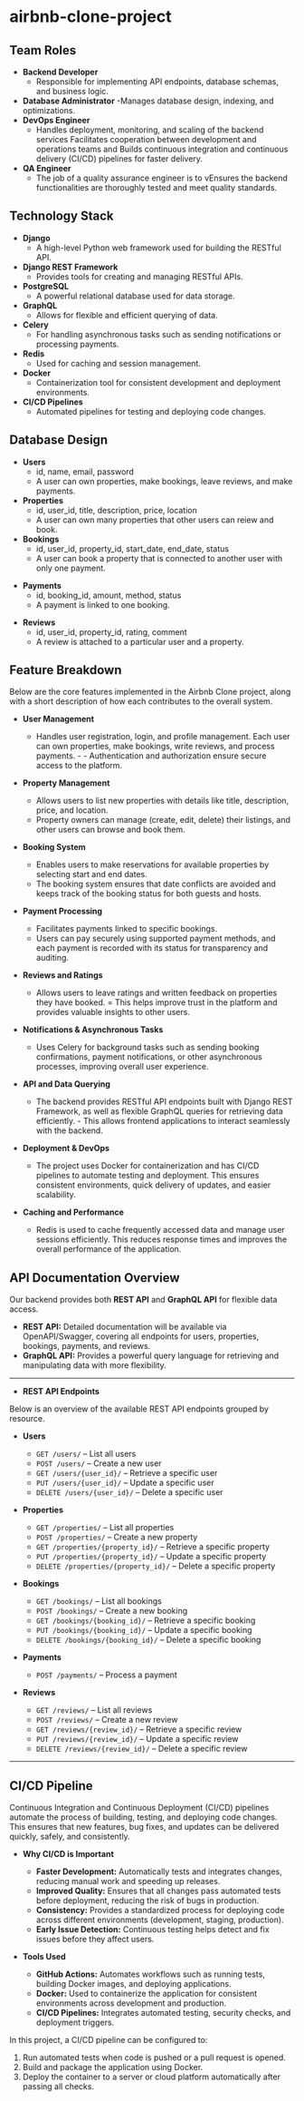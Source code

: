 # airbnb-clone-project

## Team Roles
* **Backend Developer**
  - Responsible for implementing API endpoints, database schemas, and business logic.
* **Database Administrator**
  -Manages database design, indexing, and optimizations.
* **DevOps Engineer**
  - Handles deployment, monitoring, and scaling of the backend services Facilitates cooperation between development and operations teams and Builds continuous integration and continuous delivery (CI/CD) pipelines for faster delivery.
* **QA Engineer**
  - The job of a quality assurance engineer is to vEnsures the backend functionalities are thoroughly tested and meet quality standards.

## Technology Stack 
* **Django**
  - A high-level Python web framework used for building the RESTful API.
* **Django REST Framework**
  - Provides tools for creating and managing RESTful APIs.
* **PostgreSQL**
  - A powerful relational database used for data storage.
* **GraphQL**
  - Allows for flexible and efficient querying of data.
* **Celery**
  - For handling asynchronous tasks such as sending notifications or processing payments.
* **Redis**
  - Used for caching and session management.
* **Docker**
  - Containerization tool for consistent development and deployment environments.
* **CI/CD Pipelines**
  - Automated pipelines for testing and deploying code changes. 

## Database Design
* **Users**
  - id, name, email, password
  - A user can own properties, make bookings, leave reviews, and make payments.
* **Properties**
  - id, user_id, title, description, price, location
  - A user can own many properties that other users can reiew and book.
* **Bookings**
  - id, user_id, property_id, start_date, end_date, status
  - A user can book a property that is connected to another user with only one payment.
- **Payments**
  - id, booking_id, amount, method, status
  - A payment is linked to one booking.
* **Reviews**
  - id, user_id, property_id, rating, comment
  - A review is attached to a particular user and a property.

## Feature Breakdown
 Below are the core features implemented in the Airbnb Clone project, along with a short description of how each contributes to the overall system.

* **User Management**
    - Handles user registration, login, and profile management. Each user can own properties, make bookings, write reviews, and process payments. -  - Authentication and authorization ensure secure access to the platform.

* **Property Management**
  - Allows users to list new properties with details like title, description, price, and location. 
  - Property owners can manage (create, edit, delete) their listings, and other users can browse and book them.

* **Booking System**
  - Enables users to make reservations for available properties by selecting start and end dates.
  - The booking system ensures that date conflicts are avoided and keeps track of the booking status for both guests and hosts.

* **Payment Processing**
  - Facilitates payments linked to specific bookings. 
  - Users can pay securely using supported payment methods, and each payment is recorded with its status for transparency and auditing.

* **Reviews and Ratings**
  - Allows users to leave ratings and written feedback on properties they have booked. 
  = This helps improve trust in the platform and provides valuable insights to other users.

* **Notifications & Asynchronous Tasks**
  - Uses Celery for background tasks such as sending booking confirmations, payment notifications, or other asynchronous processes, improving overall user experience.

* **API and Data Querying**
  - The backend provides RESTful API endpoints built with Django REST Framework, as well as flexible GraphQL queries for retrieving data efficiently. - This allows frontend applications to interact seamlessly with the backend.

* **Deployment & DevOps**
  - The project uses Docker for containerization and has CI/CD pipelines to automate testing and deployment. This ensures consistent environments, quick delivery of updates, and easier scalability.

* **Caching and Performance**
  - Redis is used to cache frequently accessed data and manage user sessions efficiently. This reduces response times and improves the overall performance of the application.

## API Documentation Overview

Our backend provides both **REST API** and **GraphQL API** for flexible data access.


- **REST API:** Detailed documentation will be available via OpenAPI/Swagger, covering all endpoints for users, properties, bookings, payments, and reviews.
- **GraphQL API:** Provides a powerful query language for retrieving and manipulating data with more flexibility.

---

* **REST API Endpoints**

Below is an overview of the available REST API endpoints grouped by resource.

* **Users**
  - `GET /users/` – List all users  
  - `POST /users/` – Create a new user  
  - `GET /users/{user_id}/` – Retrieve a specific user  
  - `PUT /users/{user_id}/` – Update a specific user  
  - `DELETE /users/{user_id}/` – Delete a specific user  

* **Properties**
  - `GET /properties/` – List all properties  
  - `POST /properties/` – Create a new property  
  - `GET /properties/{property_id}/` – Retrieve a specific property  
  - `PUT /properties/{property_id}/` – Update a specific property  
  - `DELETE /properties/{property_id}/` – Delete a specific property  

* **Bookings**
  - `GET /bookings/` – List all bookings  
  - `POST /bookings/` – Create a new booking  
  - `GET /bookings/{booking_id}/` – Retrieve a specific booking  
  - `PUT /bookings/{booking_id}/` – Update a specific booking  
  - `DELETE /bookings/{booking_id}/` – Delete a specific booking  

* **Payments**
  - `POST /payments/` – Process a payment  

* **Reviews**
  - `GET /reviews/` – List all reviews  
  - `POST /reviews/` – Create a new review  
  - `GET /reviews/{review_id}/` – Retrieve a specific review  
  - `PUT /reviews/{review_id}/` – Update a specific review  
  - `DELETE /reviews/{review_id}/` – Delete a specific review  

---

## CI/CD Pipeline

Continuous Integration and Continuous Deployment (CI/CD) pipelines automate the process of building, testing, and deploying code changes. This ensures that new features, bug fixes, and updates can be delivered quickly, safely, and consistently.

* **Why CI/CD is Important**
   - **Faster Development:** Automatically tests and integrates changes, reducing manual work and speeding up releases.
   - **Improved Quality:** Ensures that all changes pass automated tests before deployment, reducing the risk of bugs in production.
   - **Consistency:** Provides a standardized process for deploying code across different environments (development, staging, production).
   - **Early Issue Detection:** Continuous testing helps detect and fix issues before they affect users.

* **Tools Used**
   - **GitHub Actions:** Automates workflows such as running tests, building Docker images, and deploying applications.
   - **Docker:** Used to containerize the application for consistent environments across development and production.
   - **CI/CD Pipelines:** Integrates automated testing, security checks, and deployment triggers.

In this project, a CI/CD pipeline can be configured to:
1. Run automated tests when code is pushed or a pull request is opened.
2. Build and package the application using Docker.
3. Deploy the container to a server or cloud platform automatically after passing all checks.
